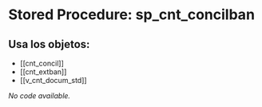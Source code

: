 # Stored Procedure: sp_cnt_concilban

## Usa los objetos:
- [[cnt_concil]]
- [[cnt_extban]]
- [[v_cnt_docum_std]]

*No code available.*
